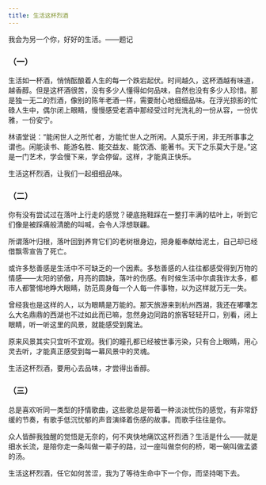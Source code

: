 ```yaml
---
title: 生活这杯烈酒
---
```


我会为另一个你，好好的生活。——题记

### （一）

生活如一杯酒，悄悄酝酿着人生的每一个跌宕起伏。时间越久，这杯酒越有味道，越香醇。但是这杯酒很苦，没有多少人懂得如何品味，自然也没有多少人珍惜。那是独一无二的烈酒，像别的陈年老酒一样，需要耐心地细细品味。在浮光掠影的忙碌人生中，偶尔闭上眼睛，慢慢感受老酒中那经受过时光洗礼的一份从容，一份优雅，一份安宁。

林语堂说：“能闲世人之所忙者，方能忙世人之所闲。人莫乐于闲，非无所事事之谓也。闲能读书、能游名胜、能交益友、能饮酒、能著书。天下之乐莫大于是。”这是一门艺术，学会慢下来，学会停留。这样，才能真正快乐。

生活这杯烈酒，让我们一起细细品味。

### （二）

你有没有尝试过在落叶上行走的感觉？硬底拖鞋踩在一整打丰满的枯叶上，听到它们像是被踩痛般清脆的叫喊，会令人浮想联翩。

所谓落叶归根，落叶回到养育它们的老树根身边，把身躯奉献给泥土，自己却已经借飘零宣告了死亡。

或许多愁善感是生活中不可缺乏的一个因素。多愁善感的人往往都感受得到万物的情感——太阳的骄傲，月亮的圆缺，落叶的伤感。有时候生活中尔虞我诈太多，都市人都警惕地睁大眼睛，防范周身每一个人每一件事物，以为这样就万无一失。

曾经我也是这样的人，以为眼睛是万能的。那天旅游来到杭州西湖，我还在嘟囔怎么大名鼎鼎的西湖也不过如此而已嘛，忽然身边同路的旅客轻轻开口，别看，闭上眼睛，听一听这里的风景，就能感受到魔法。

原来风景其实只宜听不宜观。我们的瞳孔都已经被世事污染，只有合上眼睛，用心灵去听，才能真正感受到每一幕风景中的灵魂。

生活这杯烈酒，要用心去品味，才尝得出香醇。

### （三）

总是喜欢听同一类型的抒情歌曲，这些歌总是带着一种淡淡忧伤的感觉，有非常舒缓的节奏，有歌手低沉忧郁的声音演绎着伤感的故事。而歌手往往是你。

众人皆醉我独醒的觉悟是无奈的，何不爽快地痛饮这杯烈酒？生活是什么——就是细水长流，是陪你走一条叫做一辈子的路，过一座叫做奈何的桥，喝一碗叫做孟婆的汤。

生活这杯烈酒，任它如何苦涩，我为了等待生命中下一个你，而坚持喝下去。
